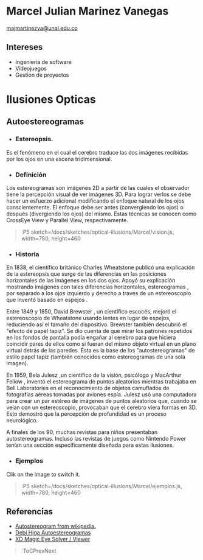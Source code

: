 # Marcel Julian Marinez Vanegas

majmartinezva@unal.edu.co

## Intereses
- Ingenieria de software
- Videojuegos
- Gestion de proyectos

# Ilusiones Opticas
## Autoestereogramas
- ### Estereopsis.

Es el fenómeno en el cual el cerebro traduce las dos imágenes recibidas por los ojos en una escena tridimensional.
- ### Definición

Los estereogramas son imágenes 2D a partir de las cuales el observador tiene la percepción visual de ver imágenes 3D. Para lograr verlos se debe hacer un esfuerzo adicional modificando el enfoque natural de los ojos conscientemente. El enfoque debe ser antes (convergiendo los ojos) o después (divergiendo los ojos) del mismo. Estas técnicas se conocen como CrossEye View y Parallel View, respectivamente.

> :P5 sketch=/docs/sketches/optical-illusions/Marcel/vision.js, width=780, height=460

- ### Historia

En 1838, el científico británico Charles Wheatstone publicó una explicación de la estereopsis  que surge de las diferencias en las posiciones horizontales de las imágenes en los dos ojos. Apoyó su explicación mostrando imágenes con tales diferencias horizontales, estereogramas , por separado a los ojos izquierdo y derecho a través de un estereoscopio que inventó basado en espejos .

Entre 1849 y 1850, David Brewster , un científico escocés, mejoró el estereoscopio de Wheatstone usando lentes en lugar de espejos, reduciendo así el tamaño del dispositivo.
Brewster también descubrió el "efecto de papel tapiz". Se dio cuenta de que mirar los patrones repetidos en los fondos de pantalla podía engañar al cerebro para que hiciera coincidir pares de ellos como si fueran del mismo objeto virtual en un plano virtual detrás de las paredes. Ésta es la base de los "autostereogramas" de estilo papel tapiz (también conocidos como estereogramas de una sola imagen).

En 1959, Bela Julesz ,un científico de la visión, psicólogo y MacArthur Fellow , inventó el estereograma de puntos aleatorios mientras trabajaba en Bell Laboratories en el reconocimiento de objetos camuflados de fotografías aéreas tomadas por aviones espía. Julesz usó una computadora para crear un par estéreo de imágenes de puntos aleatorios que, cuando se veían con un estereoscopio, provocaban que el cerebro viera formas en 3D. Esto demostró que la percepción de profundidad es un proceso neurológico.

A finales de los 90, muchas revistas para niños presentaban autostereogramas. Incluso las revistas de juegos como Nintendo Power tenían una sección específicamente diseñada para estas ilusiones.
- ### Ejemplos
Clik on the image to switch it.
> :P5 sketch=/docs/sketches/optical-illusions/Marcel/ejemplos.js, width=780, height=460

## Referencias
- [Autostereogram from wikipedia.](https://en.wikipedia.org/wiki/Autostereogram)
- [Debi Higa Autoestereogramas](https://debihiga.wordpress.com/autoestereogramas/)
- [XD Magic Eye Solver / Viewer](https://magiceye.ecksdee.co.uk/)
> :ToCPrevNext